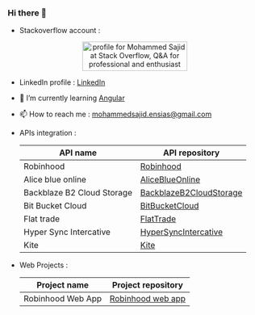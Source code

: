 ### Hi there 👋 
- Stackoverflow account : 
<p align="center">
<a href="https://stackoverflow.com/users/1745795/mohammed-sajid"><img src="https://stackoverflow.com/users/flair/1745795.png" width="208" height="58" alt="profile for Mohammed Sajid at Stack Overflow, Q&amp;A for professional and enthusiast programmers" title="profile for Mohammed Sajid at Stack Overflow, Q&amp;A for professional and enthusiast programmers"></a>
</p>

- LinkedIn profile : [LinkedIn](https://www.linkedin.com/in/mohammed-sajid-9b185957/)
- 🌱 I’m currently learning [Angular](https://angular.io/)
- 📫 How to reach me : mohammedsajid.ensias@gmail.com
- APIs integration :
  
  | API name                    | API repository                                                                            |
  | ----------------------------| ------------------------------------------------------------------------------------------|
  | Robinhood                   | [Robinhood](https://github.com/sajidmohammed88/robinhood-api)                             |
  | Alice blue online           | [AliceBlueOnline](https://github.com/sajidmohammed88/alice-blue-online-api)               |
  | Backblaze B2 Cloud Storage  | [BackblazeB2CloudStorage](https://github.com/sajidmohammed88/back-blaze-b2-cloud-storage) |
  | Bit Bucket Cloud            | [BitBucketCloud](https://github.com/sajidmohammed88/bit-bucket-cloud-api)                 |
  | Flat trade                  | [FlatTrade](https://github.com/sajidmohammed88/bit-bucket-cloud-api)                      |
  | Hyper Sync Intercative      | [HyperSyncIntercative](https://github.com/sajidmohammed88/hyper-sync-intercative-api)     |
  | Kite                        | [Kite](https://github.com/sajidmohammed88/kite-api)                                       |
  
- Web Projects :
  
  | Project name                | Project repository                                                        |
  | ----------------------------| --------------------------------------------------------------------------|
  | Robinhood Web App           | [Robinhood web app](https://github.com/sajidmohammed88/robinhood-web-app) |
  
<!--
**sajidmohammed88/sajidmohammed88** is a ✨ _special_ ✨ repository because its `README.md` (this file) appears on your GitHub profile.

Here are some ideas to get you started:

- 🔭 I’m currently working on ...
- 🌱 I’m currently learning ...
- 👯 I’m looking to collaborate on ...
- 🤔 I’m looking for help with ...
- 💬 Ask me about ...
- 📫 How to reach me: ...
- 😄 Pronouns: ...
- ⚡ Fun fact: ...
-->

